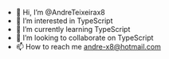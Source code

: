 - 👋 Hi, I’m @AndreTeixeirax8
- 👀 I’m interested in TypeScript
- 🌱 I’m currently learning TypeScript
- 💞️ I’m looking to collaborate on TypeScript
- 📫 How to reach me andre-x8@hotmail.com

<!---
AndreTeixeirax8/AndreTeixeirax8 is a ✨ special ✨ repository because its `README.md` (this file) appears on your GitHub profile.
You can click the Preview link to take a look at your changes.
--->
